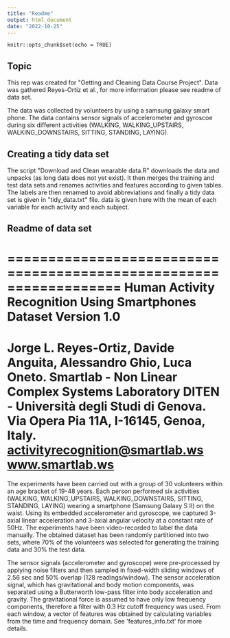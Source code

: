 ```yaml
---
title: "Readme"
output: html_document
date: "2022-10-25"
---
```


```{r setup, include=FALSE}
knitr::opts_chunk$set(echo = TRUE)
```

## Topic

This rep was created for "Getting and Cleaning Data Course Project". Data was gathered Reyes-Ortiz et al., for more information please see readme of data set.

The data was collected by volunteers by using a samsung galaxy smart phone. The data contains sensor signals of accelerometer and gyroscoe during six different activities (WALKING, WALKING_UPSTAIRS, WALKING_DOWNSTAIRS, SITTING, STANDING, LAYING).

## Creating a tidy data set

The script "Download and Clean wearable data.R" downloads the data and unpacks (as long data does not yet exist). It then merges the training and test data sets and renames activities and features according to given tables. The labels are then renamed to avoid abbreviations and finally a tidy data set is given in "tidy_data.txt" file. data is given here with the mean of each variable for each activity and each subject.


## Readme of data set

==================================================================
Human Activity Recognition Using Smartphones Dataset
Version 1.0
==================================================================
Jorge L. Reyes-Ortiz, Davide Anguita, Alessandro Ghio, Luca Oneto.
Smartlab - Non Linear Complex Systems Laboratory
DITEN - Università degli Studi di Genova.
Via Opera Pia 11A, I-16145, Genoa, Italy.
activityrecognition@smartlab.ws
www.smartlab.ws
==================================================================

The experiments have been carried out with a group of 30 volunteers within an age bracket of 19-48 years. Each person performed six activities (WALKING, WALKING_UPSTAIRS, WALKING_DOWNSTAIRS, SITTING, STANDING, LAYING) wearing a smartphone (Samsung Galaxy S II) on the waist. Using its embedded accelerometer and gyroscope, we captured 3-axial linear acceleration and 3-axial angular velocity at a constant rate of 50Hz. The experiments have been video-recorded to label the data manually. The obtained dataset has been randomly partitioned into two sets, where 70% of the volunteers was selected for generating the training data and 30% the test data. 

The sensor signals (accelerometer and gyroscope) were pre-processed by applying noise filters and then sampled in fixed-width sliding windows of 2.56 sec and 50% overlap (128 readings/window). The sensor acceleration signal, which has gravitational and body motion components, was separated using a Butterworth low-pass filter into body acceleration and gravity. The gravitational force is assumed to have only low frequency components, therefore a filter with 0.3 Hz cutoff frequency was used. From each window, a vector of features was obtained by calculating variables from the time and frequency domain. See 'features_info.txt' for more details. 
